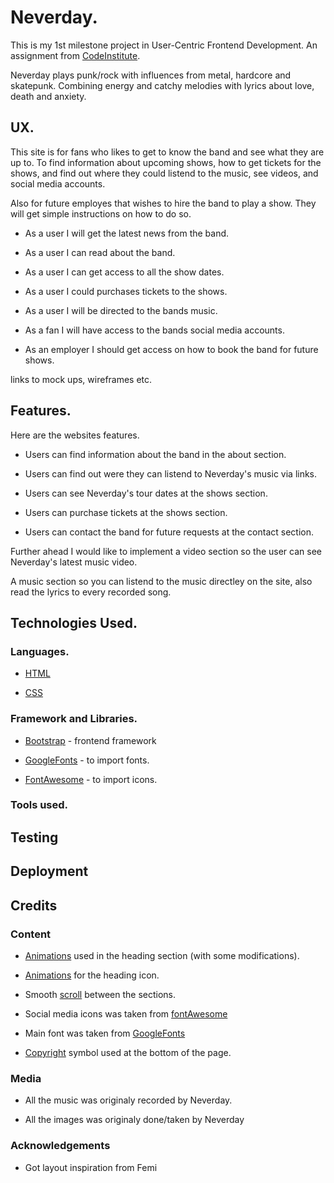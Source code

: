 # Neverday.

This is my 1st milestone project in User-Centric Frontend Development. An assignment from [CodeInstitute]().

Neverday plays punk/rock with influences from metal, hardcore and skatepunk. Combining energy and catchy melodies with lyrics about love, death and anxiety.

## UX.

This site is for fans who likes to get to know the band and see what they are up to. To find information about upcoming shows, how to get tickets for the shows, and find out where they could listend to the music, see videos, and social media accounts.
 
Also for future employes that wishes to hire the band to play a show. They will get simple instructions on how to do so.

* As a user I will get the latest news from the band.

* As a user I can read about the band.

* As a user I can get access to all the show dates.

* As a user I could purchases tickets to the shows.

* As a user I will be directed to the bands music.

* As a fan I will have access to the bands social media accounts.

* As an employer I should get access on how to book the band for future shows. 

links to mock ups, wireframes etc.


## Features.

Here are the websites features.

* Users can find information about the band in the about section. 

* Users can find out were they can listend to Neverday's music via links.

* Users can see Neverday's tour dates at the shows section.

* Users can purchase tickets at the shows section.

* Users can contact the band for future requests at the contact section.

Further ahead I would like to implement a video section so the user can see Neverday's latest music video. 

A music section so you can listend to the music directley on the site, also read the lyrics to every recorded song. 

## Technologies Used.

### Languages.

* [HTML]()

* [CSS]()

### Framework and Libraries.

* [Bootstrap](https://getbootstrap.com/) - frontend framework

* [GoogleFonts](https://fonts.google.com/) - to import fonts.

* [FontAwesome](https://fontawesome.com/) - to import icons. 

### Tools used.





## Testing

## Deployment

## Credits

### Content

* [Animations](
https://thoughtbot.com/blog/css-animation-for-beginners) used in the heading section (with some modifications).

* [Animations](https://webplatform.github.io/docs/tutorials/css_animations/) for the heading icon.

* Smooth [scroll](https://www.codegrepper.com/code-examples/html/css+smooth+scroll+between+sections) between the sections.

* Social media icons was taken from [fontAwesome](https://fontawesome.com/icons?d=gallery)

* Main font was taken from [GoogleFonts](https://fonts.google.com/)

* [Copyright](https://www.toptal.com/designers/htmlarrows/symbols/copyright-sign/) symbol used at the bottom of the page.

### Media

* All the music was originaly recorded by Neverday.

* All the images was originaly done/taken by Neverday

### Acknowledgements 

* Got layout inspiration from Femi

